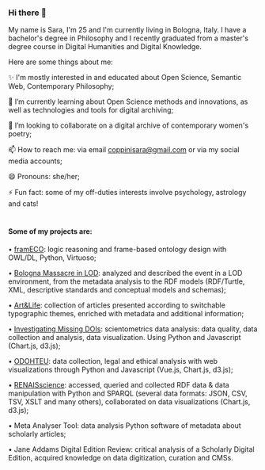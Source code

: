 ### Hi there 👋

My name is Sara, I'm 25 and I'm currently living in Bologna, Italy. I have a bachelor's degree in Philosophy and I recently graduated from a master's degree course in Digital Humanities and Digital Knowledge.

Here are some things about me:

✨ I'm mostly interested in and educated about Open Science, Semantic Web, Contemporary Philosophy;

🌱 I’m currently learning about Open Science methods and innovations, as well as technologies and tools for digital archiving;

👯 I’m looking to collaborate on a digital archive of contemporary women's poetry;

📫 How to reach me: via email coppinisara@gmail.com or via my social media accounts;

😄 Pronouns: she/her;

⚡ Fun fact: some of my off-duties interests involve psychology, astrology and cats!




#
#### Some of my projects are:

• [framECO](http://saroppini.github.io/framECO): logic reasoning and frame-based ontology design with OWL/DL, Python, Virtuoso;

• [Bologna Massacre in LOD](http://bologna-massacre-in-lod.github.io): analyzed and described the event in a LOD environment, from the metadata analysis to the RDF models (RDF/Turtle, XML, descriptive standards and conceptual models and schemas);

• [Art&Life](http://alessia438.github.io/Art-Life): collection of articles presented according to switchable typographic themes, enriched with metadata and additional information;

• [Investigating Missing DOIs](http://open-sci.github.io/2020-2021-the-leftovers-20-code): scientometrics data analysis: data quality, data collection and analysis, data visualization. Using Python and Javascript (Chart.js, d3.js);

• [ODOHTEU](http://odohteu.github.io): data collection, legal and ethical analysis with web visualizations through Python and Javascript (Vue.js, Chart.js, d3.js);

• [RENAISscience](http://github.com/digitalstory33/RENAIScience): accessed, queried and collected RDF data & data manipulation with Python and SPARQL (several data formats: JSON, CSV, TSV, XSLT and many others), collaborated on data visualizations (Chart.js, d3.js);

• Meta Analyser Tool: data analysis Python software of metadata about scholarly articles;

• Jane Addams Digital Edition Review: critical analysis of a Scholarly Digital Edition, acquired knowledge on data digitization, curation and CMSs.
